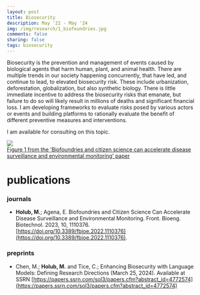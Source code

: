 ```yaml
---
layout: post
title: Biosecurity
description: May '22 - May '24
img: /img/research/1_biofoundries.jpg
comments: false
sharing: false
tags: biosecurity
---
```


Biosecurity is the prevention and management of events caused by biological agents that harm human, plant, and animal health. There are multiple trends in our society happening concurrently, that have led, and continue to lead, to elevated biosecurity risk. These include urbanization, deforestation, globalization, but also synthetic biology. There is little immediate incentive to address the biosecurity risks that emanate, but failure to do so will likely result in millions of deaths and significant financial loss. I am developing frameworks to evaluate risks posed by various actors or events and building platforms to rationally evaluate the benefit of different preventive measures and interventions.

I am available for consulting on this topic.

<div class="img_row">
	<img class="col three" src="{{ site.baseurl }}/img/research/1_biofoundries.jpg"/>
</div>
<div class="col three caption">
<a href="https://doi.org/10.3389/fbioe.2022.1110376">Figure 1 from the 'Biofoundries and citizen science can accelerate disease surveillance and environmental monitoring' paper</a>
</div>


# publications

### journals

* <b>Holub, M.</b>; Agena, E. Biofoundries and Citizen Science Can Accelerate Disease Surveillance and Environmental Monitoring. Front. Bioeng. Biotechnol. 2023, 10, 1110376. [https://doi.org/10.3389/fbioe.2022.1110376](https://doi.org/10.3389/fbioe.2022.1110376).

### preprints
* Chen, M.; <b> Holub, M.</b> and Tice, C.; Enhancing Biosecurity with Language Models: Defining Research Directions (March 25, 2024). Available at SSRN [https://papers.ssrn.com/sol3/papers.cfm?abstract_id=4772574](https://papers.ssrn.com/sol3/papers.cfm?abstract_id=4772574)
